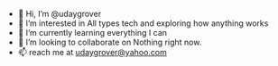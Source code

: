 - 👋 Hi, I’m @udaygrover
- 👀 I’m interested in  All types tech and exploring how anything works
- 🌱 I’m currently learning everything I can
- 💞️ I’m looking to collaborate on Nothing right now.
- 📫 reach me at udaygrover@yahoo.com 

<!---
udaygrover/udaygrover is a ✨ special ✨ repository because its `README.md` (this file) appears on your GitHub profile.
You can click the Preview link to take a look at your changes.
--->
